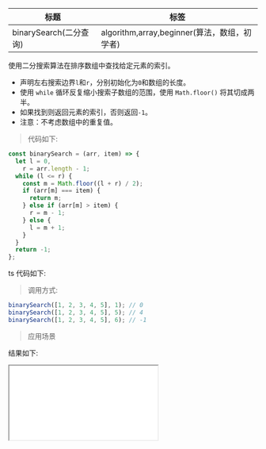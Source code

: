 | 标题                   | 标签                                         |
| ---------------------- | -------------------------------------------- |
| binarySearch(二分查询) | algorithm,array,beginner(算法，数组，初学者) |

使用二分搜索算法在排序数组中查找给定元素的索引。

- 声明左右搜索边界`l`和`r`，分别初始化为`0`和数组的长度。
- 使用 `while` 循环反复缩小搜索子数组的范围，使用 `Math.floor()` 将其切成两半。
- 如果找到则返回元素的索引，否则返回`-1`。
- 注意：不考虑数组中的重复值。

> 代码如下:

```js
const binarySearch = (arr, item) => {
  let l = 0,
    r = arr.length - 1;
  while (l <= r) {
    const m = Math.floor((l + r) / 2);
    if (arr[m] === item) {
      return m;
    } else if (arr[m] > item) {
      r = m - 1;
    } else {
      l = m + 1;
    }
  }
  return -1;
};
```

ts 代码如下:

<div class="code-editor" data-url="codes/javascript/ts/binarySearch.ts" data-language="typescript"></div>

> 调用方式:

```js
binarySearch([1, 2, 3, 4, 5], 1); // 0
binarySearch([1, 2, 3, 4, 5], 5); // 4
binarySearch([1, 2, 3, 4, 5], 6); // -1
```

> 应用场景

<div class="code-editor" data-url="codes/javascript/html/binarySearch.html" data-language="html"></div>

结果如下:

<iframe src="codes/javascript/html/binarySearch.html"></iframe>

